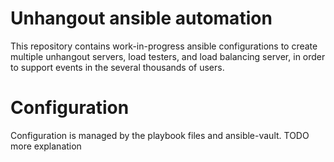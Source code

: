 # Unhangout ansible automation

This repository contains work-in-progress ansible configurations to create
multiple unhangout servers, load testers, and load balancing server, in order to
support events in the several thousands of users.

# Configuration

Configuration is managed by the playbook files and ansible-vault. TODO more explanation

